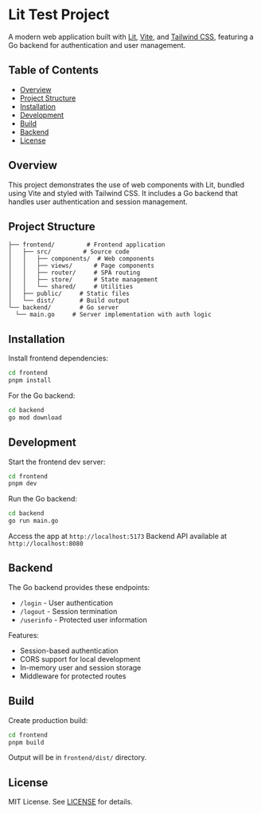 # Lit Test Project

A modern web application built with [Lit](https://lit.dev/), [Vite](https://vitejs.dev/), and [Tailwind CSS](https://tailwindcss.com/), featuring a Go backend for authentication and user management.

## Table of Contents

- [Overview](#overview)
- [Project Structure](#project-structure)
- [Installation](#installation)
- [Development](#development)
- [Build](#build)
- [Backend](#backend)
- [License](#license)

## Overview

This project demonstrates the use of web components with Lit, bundled using Vite and styled with Tailwind CSS. It includes a Go backend that handles user authentication and session management.

## Project Structure

```
├── frontend/         # Frontend application
│   ├── src/         # Source code
│   │   ├── components/  # Web components
│   │   ├── views/      # Page components
│   │   ├── router/     # SPA routing
│   │   ├── store/      # State management
│   │   └── shared/     # Utilities
│   ├── public/     # Static files
│   └── dist/       # Build output
└── backend/        # Go server
  └── main.go     # Server implementation with auth logic
```

## Installation

Install frontend dependencies:

```bash
cd frontend
pnpm install
```

For the Go backend:

```bash
cd backend
go mod download
```

## Development

Start the frontend dev server:

```bash
cd frontend
pnpm dev
```

Run the Go backend:

```bash
cd backend
go run main.go
```

Access the app at `http://localhost:5173`
Backend API available at `http://localhost:8080`

## Backend

The Go backend provides these endpoints:

- `/login` - User authentication
- `/logout` - Session termination
- `/userinfo` - Protected user information

Features:
- Session-based authentication
- CORS support for local development
- In-memory user and session storage
- Middleware for protected routes

## Build

Create production build:

```bash
cd frontend
pnpm build
```

Output will be in `frontend/dist/` directory.

## License

MIT License. See [LICENSE](LICENSE) for details.